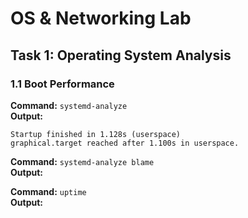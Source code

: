 # OS & Networking Lab

## Task 1: Operating System Analysis

### 1.1 Boot Performance

**Command:** `systemd-analyze`  
**Output:**
```
Startup finished in 1.128s (userspace)
graphical.target reached after 1.100s in userspace.
```

**Command:** `systemd-analyze blame`  
**Output:**

**Command:** `uptime`  
**Output:**
